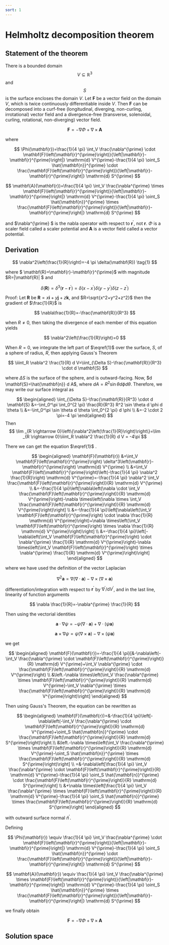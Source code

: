 ```yaml
---
sort: 1
---
```


# Helmholtz decomposition theorem

## Statement  of the theorem 

There is a  bounded domain $$V \subseteq \mathbb{R}^3$$ and $$S$$ is the surface encloses the domain $V$. Let $\mathbf{F}$ be a vector field on the domain $V$, which is twice continuously differentiable inside $V$. Then $\mathbf{F}$ can be decomposed into a curf-free (longitudinal, diverging, non-curling, irrotational) vector field and a divergence-free (transverse, solenoidal, curling, rotational, non-diverging) vector field.

$$
\mathbf{F}=-\nabla \Phi+\nabla \times \mathbf{A}
$$

where 

$$
\Phi(\mathbf{r})=\frac{1}{4 \pi} \int_V \frac{\nabla^{\prime} \cdot \mathbf{F}\left(\mathbf{r}^{\prime}\right)}{\left|\mathbf{r}-\mathbf{r}^{\prime}\right|} \mathrm{d} V^{\prime}-\frac{1}{4 \pi} \oint_S \hat{\mathbf{n}}^{\prime} \cdot \frac{\mathbf{F}\left(\mathbf{r}^{\prime}\right)}{\left|\mathbf{r}-\mathbf{r}^{\prime}\right|} \mathrm{d} S^{\prime}
$$

$$
\mathbf{A}(\mathbf{r})=\frac{1}{4 \pi} \int_V \frac{\nabla^{\prime} \times \mathbf{F}\left(\mathbf{r}^{\prime}\right)}{\left|\mathbf{r}-\mathbf{r}^{\prime}\right|} \mathrm{d} V^{\prime}-\frac{1}{4 \pi} \oint_S \hat{\mathbf{n}}^{\prime} \times \frac{\mathbf{F}\left(\mathbf{r}^{\prime}\right)}{\left|\mathbf{r}-\mathbf{r}^{\prime}\right|} \mathrm{d} S^{\prime}
$$

and $\nabla^{\prime} $ is the nabla operator with respect to $\mathbf{r}^{\prime}$, not $\mathbf{r}$. $\Phi$ is a scaler field called a scaler potential and $\mathbf{A}$ is a vector field called a vector potential.

## Derivation

$$
\nabla^2\left(\frac{1}{R}\right)=-4 \pi \delta(\mathbf{R}) \tag{1}
$$

where $ \mathbf{R}=\mathbf{r}-\mathbf{r}^{\prime}$ with magnitude $R=|\mathbf{R}| $ and 

$$
\delta(\mathbf{R})=\delta^3\left(\mathbf{r}-\mathbf{r}^{\prime}\right)=\delta\left(x-x^{\prime}\right) \delta\left(y-y^{\prime}\right) \delta\left(z-z^{\prime}\right)
$$

Proof: Let $\mathbf{R}$ be $\mathbf{R}=x\mathbf{i}+y\mathbf{j}+z\mathbf{k}$, and $R=\sqrt{x^2+y^2+z^2}$ then the gradient of $\frac{1}{R}$ is

$$
\nabla\frac{1}{R}=-\frac{\mathbf{R}}{R^3}
$$

when $R\neq0$, then taking the divergence of each member of this equation yields

$$
\nabla^2\left(\frac{1}{R}\right)=0
$$

When  $R=0$, we integrate the left part of $\eqref{1}$ over the surface, $S$, of a sphere of radius, $R$, then applying Gauss's Theorem 

$$
\iiint_R \nabla^2 \frac{1}{R} d V=\iint_{\Delta S}-\frac{\mathbf{R}}{R^3} \cdot d \mathbf{S}
$$

where $\Delta S$ is the surface of the sphere, and is outward-facing. Now, $d \mathbf{S}=\hat{\mathbf{n}} d A$, where $d A=R^2 \sin \theta d \phi d \theta$. Therefore, we may write our surface integral as

$$
\begin{aligned}
\iint_{\Delta S}-\frac{\mathbf{R}}{R^3} \cdot d \mathbf{S} &=-\int_0^\pi \int_0^{2 \pi} \frac{R}{R^3} R^2 \sin \theta d \phi d \theta \\
&=-\int_0^\pi \sin \theta d \theta \int_0^{2 \pi} d \phi \\
&=-2 \cdot 2 \pi=-4 \pi
\end{aligned}
$$
Then
$$
\lim _{R \rightarrow 0}\left\{\nabla^2\left(\frac{1}{R}\right)\right\}=\lim _{R \rightarrow 0}\iiint_R \nabla^2 \frac{1}{R} d V = -4\pi
$$

There we can get the equation  $\eqref{1}$ .

$$
\begin{aligned}
\mathbf{F}(\mathbf{r}) &=\int_V \mathbf{F}\left(\mathbf{r}^{\prime}\right) \delta^3\left(\mathbf{r}-\mathbf{r}^{\prime}\right) \mathrm{d} V^{\prime} \\
&=\int_V \mathbf{F}\left(\mathbf{r}^{\prime}\right)\left(-\frac{1}{4 \pi} \nabla^2 \frac{1}{R}\right) \mathrm{d} V^{\prime}=-\frac{1}{4 \pi} \nabla^2 \int_V \frac{\mathbf{F}\left(\mathbf{r}^{\prime}\right)}{R} \mathrm{d} V^{\prime} \\
&=-\frac{1}{4 \pi}\left[\nabla\left(\nabla \cdot \int_V \frac{\mathbf{F}\left(\mathbf{r}^{\prime}\right)}{R} \mathrm{d} V^{\prime}\right)-\nabla \times\left(\nabla \times \int_V \frac{\mathbf{F}\left(\mathbf{r}^{\prime}\right)}{R} \mathrm{d} V^{\prime}\right)\right] \\
&=-\frac{1}{4 \pi}\left[\nabla\left(\int_V \mathbf{F}\left(\mathbf{r}^{\prime}\right) \cdot \nabla \frac{1}{R} \mathrm{d} V^{\prime}\right)+\nabla \times\left(\int_V \mathbf{F}\left(\mathbf{r}^{\prime}\right) \times \nabla \frac{1}{R} \mathrm{d} V^{\prime}\right)\right] \\
&=-\frac{1}{4 \pi}\left[-\nabla\left(\int_V \mathbf{F}\left(\mathbf{r}^{\prime}\right) \cdot \nabla^{\prime} \frac{1}{R} \mathrm{d} V^{\prime}\right)-\nabla \times\left(\int_V \mathbf{F}\left(\mathbf{r}^{\prime}\right) \times \nabla^{\prime} \frac{1}{R} \mathrm{d} V^{\prime}\right)\right]
\end{aligned}
$$

where we have used the definition of the vector Laplacian

$$
\nabla^2 \mathbf{a}=\nabla(\nabla \cdot \mathbf{a})-\nabla \times(\nabla \times \mathbf{a})
$$

differentiation/integration with respect to $\mathbf{r}^{\prime}$ by $\nabla^{\prime} / \mathrm{d} V^{\prime}$, and in the last line, linearity of function arguments

$$
\nabla \frac{1}{R}=-\nabla^{\prime} \frac{1}{R}
$$

Then using the vectorial identities

$$
\mathbf{a} \cdot \nabla \psi=-\psi(\nabla \cdot \mathbf{a})+\nabla \cdot(\psi \mathbf{a})
$$

$$
\mathbf{a} \times \nabla \psi=\psi(\nabla \times \mathbf{a})-\nabla \times(\psi \mathbf{a})
$$

we get

$$
\begin{aligned}
\mathbf{F}(\mathbf{r})=-\frac{1}{4 \pi}[&-\nabla\left(-\int_V \frac{\nabla^{\prime} \cdot \mathbf{F}\left(\mathbf{r}^{\prime}\right)}{R} \mathrm{d} V^{\prime}+\int_V \nabla^{\prime} \cdot \frac{\mathbf{F}\left(\mathbf{r}^{\prime}\right)}{R} \mathrm{d} V^{\prime}\right) \\
&\left.-\nabla \times\left(\int_V \frac{\nabla^{\prime} \times \mathbf{F}\left(\mathbf{r}^{\prime}\right)}{R} \mathrm{d} V^{\prime}-\int_V \nabla^{\prime} \times \frac{\mathbf{F}\left(\mathbf{r}^{\prime}\right)}{R} \mathrm{d} V^{\prime}\right)\right]
\end{aligned}
$$

Then using Gauss's Theorem, the equation can be rewritten as

$$
\begin{aligned}
\mathbf{F}(\mathbf{r})=&-\frac{1}{4 \pi}\left[-\nabla\left(-\int_V \frac{\nabla^{\prime} \cdot \mathbf{F}\left(\mathbf{r}^{\prime}\right)}{R} \mathrm{d} V^{\prime}+\oint_S \hat{\mathbf{n}}^{\prime} \cdot \frac{\mathbf{F}\left(\mathbf{r}^{\prime}\right)}{R} \mathrm{d} S^{\prime}\right)\right.\\
&\left.-\nabla \times\left(\int_V \frac{\nabla^{\prime} \times \mathbf{F}\left(\mathbf{r}^{\prime}\right)}{R} \mathrm{d} V^{\prime}-\oint_S \hat{\mathbf{n}}^{\prime} \times \frac{\mathbf{F}\left(\mathbf{r}^{\prime}\right)}{R} \mathrm{d} S^{\prime}\right)\right] \\
=&-\nabla\left[\frac{1}{4 \pi} \int_V \frac{\nabla^{\prime} \cdot \mathbf{F}\left(\mathbf{r}^{\prime}\right)}{R} \mathrm{d} V^{\prime}-\frac{1}{4 \pi} \oint_S \hat{\mathbf{n}}^{\prime} \cdot \frac{\mathbf{F}\left(\mathbf{r}^{\prime}\right)}{R} \mathrm{d} S^{\prime}\right] \\
&+\nabla \times\left[\frac{1}{4 \pi} \int_V \frac{\nabla^{\prime} \times \mathbf{F}\left(\mathbf{r}^{\prime}\right)}{R} \mathrm{d} V^{\prime}-\frac{1}{4 \pi} \oint_S \hat{\mathbf{n}}^{\prime} \times \frac{\mathbf{F}\left(\mathbf{r}^{\prime}\right)}{R} \mathrm{d} S^{\prime}\right]
\end{aligned}
$$

with outward surface normal $\hat{n}^{\prime}$.

Defining 

$$
\Phi(\mathbf{r}) \equiv \frac{1}{4 \pi} \int_V \frac{\nabla^{\prime} \cdot \mathbf{F}\left(\mathbf{r}^{\prime}\right)}{\left|\mathbf{r}-\mathbf{r}^{\prime}\right|} \mathrm{d} V^{\prime}-\frac{1}{4 \pi} \oint_S \hat{\mathbf{n}}^{\prime} \cdot \frac{\mathbf{F}\left(\mathbf{r}^{\prime}\right)}{\left|\mathbf{r}-\mathbf{r}^{\prime}\right|} \mathrm{d} S^{\prime}
$$

$$
\mathbf{A}(\mathbf{r}) \equiv \frac{1}{4 \pi} \int_V \frac{\nabla^{\prime} \times \mathbf{F}\left(\mathbf{r}^{\prime}\right)}{\left|\mathbf{r}-\mathbf{r}^{\prime}\right|} \mathrm{d} V^{\prime}-\frac{1}{4 \pi} \oint_S \hat{\mathbf{n}}^{\prime} \times \frac{\mathbf{F}\left(\mathbf{r}^{\prime}\right)}{\left|\mathbf{r}-\mathbf{r}^{\prime}\right|} \mathrm{d} S^{\prime}
$$

we finally obtain

$$
\mathbf{F}=-\nabla \Phi+\nabla \times \mathbf{A}
$$

## Solution space

